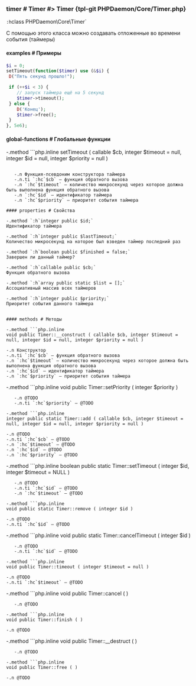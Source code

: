 ### timer # Timer #> Timer {tpl-git PHPDaemon/Core/Timer.php}

`:h`class PHPDaemon\Core\Timer`

С помощью этого класса можно создавать отложенные во времени события (таймеры)

#### examples # Примеры

```php
$i = 0;
setTimeout(function($timer) use (&$i) {
 D("Пять секунд прошло!");

 if (++$i < 3) {
    // запуск таймера ещё на 5 секунд
    $timer->timeout();
 } else {
    D('Конец');
    $timer->free();
 }
}, 5e6);
```

#### global-functions # Глобальные функции 

 -.method ```php.inline
 setTimeout ( callable $cb, integer $timeout = null, integer $id = null, integer $priority = null )
 ```

	-.n Функция-псевдоним конструктора таймера 
	-.n.ti `:hc`$cb` — функция обратного вызова
	-.n `:hc`$timeout` — количество микросекунд через которое должна быть выполнена функция обратного вызова
	-.n `:hc`$id` — идентификатор таймера
	-.n `:hc`$priority` — приоритет события таймера

#### properties # Свойства

 -.method `:h`integer public $id;`  
 Идентификатор таймера

 -.method `:h`integer public $lastTimeout;`  
 Количество микросекунд на которое был взведен таймер последний раз

 -.method `:h`boolean public $finished = false;`  
 Завершен ли данный таймер?

 -.method `:h`callable public $cb;`  
 Функция обратного вызова

 -.method `:h`array public static $list = [];`  
 Ассоциативный массив всех таймеров

 -.method `:h`integer public $priority;`  
 Приоритет события данного таймера 


#### methods # Методы

 -.method ```php.inline
 void public Timer::__construct ( callable $cb, integer $timeout = null, integer $id = null, integer $priority = null )
 ```
	-.n Конструктор
	-.n.ti `:hc`$cb` — функция обратного вызова
	-.n `:hc`$timeout` — количество микросекунд через которое должна быть выполнена функция обратного вызова
	-.n `:hc`$id` — идентификатор таймера
	-.n `:hc`$priority` — приоритет события таймера

 -.method ```php.inline
 void public Timer::setPriority ( integer $priority )
 ```
	-.n @TODO
	-.n.ti `:hc`$priority` — @TODO

 -.method ```php.inline
 integer public static Timer::add ( callable $cb, integer $timeout = null, integer $id = null, integer $priority = null )
 ```
	-.n @TODO
	-.n.ti `:hc`$cb` — @TODO
	-.n `:hc`$timeout` — @TODO
	-.n `:hc`$id` — @TODO
	-.n `:hc`$priority` — @TODO

 -.method ```php.inline
 boolean public static Timer::setTimeout ( integer $id, integer $timeout = NULL )
 ```
	-.n @TODO
	-.n.ti `:hc`$id` — @TODO
	-.n `:hc`$timeout` — @TODO

 -.method ```php.inline
 void public static Timer::remove ( integer $id )
 ```
	-.n @TODO
	-.n.ti `:hc`$id` — @TODO

 -.method ```php.inline
 void public static Timer::cancelTimeout ( integer $id )
 ```
	-.n @TODO
	-.n.ti `:hc`$id` — @TODO

 -.method ```php.inline
 void public Timer::timeout ( integer $timeout = null )
 ```
	-.n @TODO
	-.n.ti `:hc`$timeout` — @TODO

 -.method ```php.inline
 void public Timer::cancel ( )
 ```
	-.n @TODO

 -.method ```php.inline
 void public Timer::finish ( )
 ```
	-.n @TODO

 -.method ```php.inline
 void public Timer::__destruct ( )
 ```
	-.n @TODO

 -.method ```php.inline
 void public Timer::free ( )
 ```
	-.n @TODO

